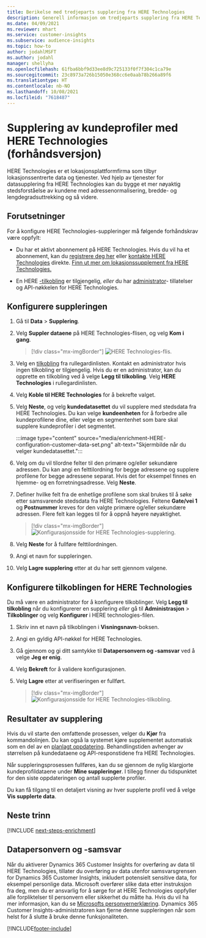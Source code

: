 ```yaml
---
title: Berikelse med tredjeparts supplering fra HERE Technologies
description: Generell informasjon om tredjeparts supplering fra HERE Technologies.
ms.date: 04/09/2021
ms.reviewer: mhart
ms.service: customer-insights
ms.subservice: audience-insights
ms.topic: how-to
author: jodahlMSFT
ms.author: jodahl
manager: shellyha
ms.openlocfilehash: 61fba6bbf9d33ee8d9c725133f0f7f304c1ca79e
ms.sourcegitcommit: 23c8973a726b15050e368cc6e0aab78b266a89f6
ms.translationtype: HT
ms.contentlocale: nb-NO
ms.lasthandoff: 10/08/2021
ms.locfileid: "7618487"
---
```

# <a name="enrichment-of-customer-profiles-with-here-technologies-preview"></a>Supplering av kundeprofiler med HERE Technologies (forhåndsversjon)

HERE Technologies er et lokasjonsplattformfirma som tilbyr lokasjonssentrerte data og tjenester. Ved hjelp av tjenester for datasupplering fra HERE Technologies kan du bygge et mer nøyaktig stedsforståelse av kundene med adressenormalisering, bredde- og lengdegradsuttrekking og så videre.

## <a name="prerequisites"></a>Forutsetninger

For å konfigure HERE Technologies-suppleringer må følgende forhåndskrav være oppfylt:

- Du har et aktivt abonnement på HERE Technologies. Hvis du vil ha et abonnement, kan du [registrere deg her](https://developer.here.com/sign-up?utm_medium=referral&utm_source=Microsoft-Dynamics-CI&create=Freemium-Basic) eller [kontakte HERE Technologies](https://developer.here.com/help?utm_medium=referral&utm_source=Microsoft-Dynamics-CI#how-can-we-help-you) direkte. [Finn ut mer om lokasjonssupplement fra HERE Technologies.](https://developer.here.com/location-enrichment?cid=Dev-MicrosoftDynamics-DB-0-Dev-&utm_source=MicrosoftDynamics&utm_medium=referral&utm_campaign=Online_Dev_ReferralMicrosoft)

- En HERE [-tilkobling](connections.md) er tilgjengelig, *eller* du har [administrator](permissions.md#administrator)- tillatelser og API-nøkkelen for HERE Technologies.

## <a name="configure-the-enrichment"></a>Konfigurere suppleringen

1. Gå til **Data** > **Supplering**. 

1. Velg **Suppler dataene** på HERE Technologies-flisen, og velg **Kom i gang**.

   > [!div class="mx-imgBorder"]
   > ![HERE Technologies-flis.](media/HERE-tile.png "HERE Technologies-flis")

1. Velg en [tilkobling](connections.md) fra rullegardinlisten. Kontakt en administrator hvis ingen tilkobling er tilgjengelig. Hvis du er en administrator, kan du opprette en tilkobling ved å velge **Legg til tilkobling**. Velg **HERE Technologies** i rullegardinlisten. 

1. Velg **Koble til HERE Technologies** for å bekrefte valget.

1.  Velg **Neste**, og velg **kundedatasettet** du vil supplere med stedsdata fra HERE Technologies. Du kan velge **kundeenheten** for å forbedre alle kundeprofilene dine, eller velge en segmentenhet som bare skal supplere kundeprofiler i det segmentet.

    :::image type="content" source="media/enrichment-HERE-configuration-customer-data-set.png" alt-text="Skjermbilde når du velger kundedatasettet.":::

1. Velg om du vil tilordne felter til den primære og/eller sekundære adressen. Du kan angi en felttilordning for begge adressene og supplere profilene for begge adressene separat. Hvis det for eksempel finnes en hjemme- og en forretningsadresse. Velg **Neste**.

1. Definer hvilke felt fra de enhetlige profilene som skal brukes til å søke etter samsvarende stedsdata fra HERE Technologies. Feltene **Gate/vei 1** og **Postnummer** kreves for den valgte primære og/eller sekundære adressen. Flere felt kan legges til for å oppnå høyere nøyaktighet.

   > [!div class="mx-imgBorder"]
   > ![Konfigurasjonsside for HERE Technologies-supplering.](media/enrichment-HERE-configuration.png "Konfigurasjonsside for HERE Technologies-supplering")

1. Velg **Neste** for å fullføre felttilordningen.

1. Angi et navn for suppleringen. 

1. Velg **Lagre supplering** etter at du har sett gjennom valgene.

## <a name="configure-the-connection-for-here-technologies"></a>Konfigurere tilkoblingen for HERE Technologies 

Du må være en administrator for å konfigurere tilkoblinger. Velg **Legg til tilkobling** når du konfigurerer en supplering *eller* gå til **Administrasjon** > **Tilkoblinger** og velg **Konfigurer** i HERE technologies-filen.

1. Skriv inn et navn på tilkoblingen i **Visningsnavn**-boksen.

1. Angi en gyldig API-nøkkel for HERE Technologies.

1. Gå gjennom og gi ditt samtykke til **Datapersonvern og -samsvar** ved å velge **Jeg er enig**.

1. Velg **Bekreft** for å validere konfigurasjonen.

1. Velg **Lagre** etter at verifiseringen er fullført.

   > [!div class="mx-imgBorder"]
   > ![Konfigurasjonsside for HERE Technologies-tilkobling.](media/enrichment-HERE-connection.png "Konfigurasjonsside for HERE technologies-tilkobling")

## <a name="enrichment-results"></a>Resultater av supplering

Hvis du vil starte den omfattende prosessen, velger du **Kjør** fra kommandolinjen. Du kan også la systemet kjøre supplementet automatisk som en del av en [planlagt oppdatering](system.md#schedule-tab). Behandlingstiden avhenger av størrelsen på kundedataene og API-responstidene fra HERE Technologies.

Når suppleringsprosessen fullføres, kan du se gjennom de nylig klargjorte kundeprofildataene under **Mine suppleringer**. I tillegg finner du tidspunktet for den siste oppdateringen og antall supplerte profiler.

Du kan få tilgang til en detaljert visning av hver supplerte profil ved å velge **Vis supplerte data**.

## <a name="next-steps"></a>Neste trinn

[!INCLUDE [next-steps-enrichment](../includes/next-steps-enrichment.md)]

## <a name="data-privacy-and-compliance"></a>Datapersonvern og -samsvar

Når du aktiverer Dynamics 365 Customer Insights for overføring av data til HERE Technologies, tillater du overføring av data utenfor samsvarsgrensen for Dynamics 365 Customer Insights, inkludert potensielt sensitive data, for eksempel personlige data. Microsoft overfører slike data etter instruksjon fra deg, men du er ansvarlig for å sørge for at HERE Technologies oppfyller alle forpliktelser til personvern eller sikkerhet du måtte ha. Hvis du vil ha mer informasjon, kan du se [Microsofts personvernerklæring](https://go.microsoft.com/fwlink/?linkid=396732).
Dynamics 365 Customer Insights-administratoren kan fjerne denne suppleringen når som helst for å slutte å bruke denne funksjonaliteten.


[!INCLUDE[footer-include](../includes/footer-banner.md)]
